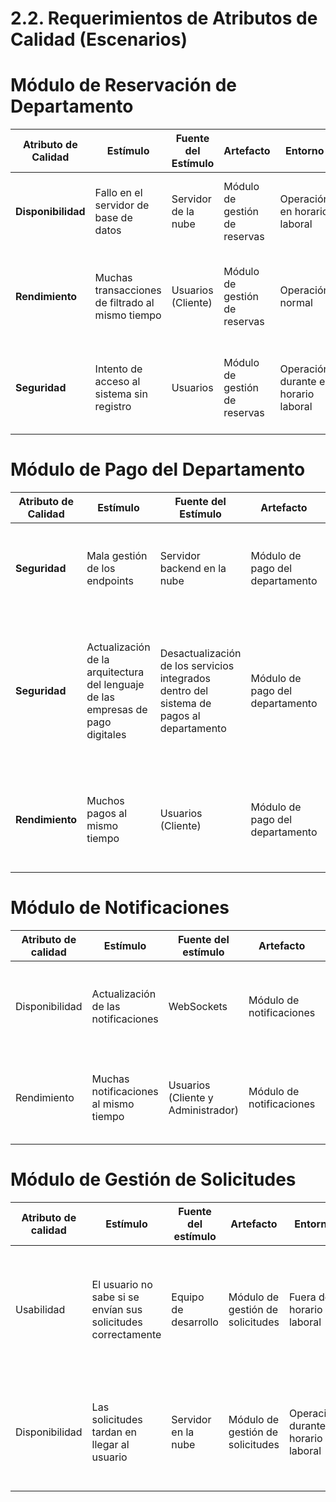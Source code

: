 # 2.2. Requerimientos de Atributos de Calidad (Escenarios)

# Módulo de Reservación de Departamento

| Atributo de Calidad | Estímulo | Fuente del Estímulo | Artefacto | Entorno | Respuesta | Medida de Respuesta |
|---------------------|----------|---------------------|-----------|---------|-----------|---------------------|
| **Disponibilidad**   | Fallo en el servidor de base de datos | Servidor de la nube | Módulo de gestión de reservas | Operación en horario laboral | El sistema pasa a un servidor de respaldo | El sistema debe estar disponible el 99% del tiempo del año. |
| **Rendimiento**      | Muchas transacciones de filtrado al mismo tiempo | Usuarios (Cliente) | Módulo de gestión de reservas | Operación normal | Se utilizan colas para las transacciones y no sobrecargar el servidor | El sistema no se cuelga y los usuarios pueden seguir reservando |
| **Seguridad**        | Intento de acceso al sistema sin registro | Usuarios | Módulo de gestión de reservas | Operación durante el horario laboral | El sistema debe evitar ataques de inyección SQL | El sistema genera alertas automáticas de la vulneración del sistema. |

# Módulo de Pago del Departamento

| Atributo de Calidad | Estímulo | Fuente del Estímulo | Artefacto | Entorno | Respuesta | Medida de Respuesta |
|---------------------|----------|---------------------|-----------|---------|-----------|---------------------|
| **Seguridad**        | Mala gestión de los endpoints | Servidor backend en la nube | Módulo de pago del departamento | Operación fuera del horario laboral | El sistema pasa a un servidor de respaldo | Los datos del sistema se deben asegurar en un 99% |
| **Seguridad**        | Actualización de la arquitectura del lenguaje de las empresas de pago digitales | Desactualización de los servicios integrados dentro del sistema de pagos al departamento | Módulo de pago del departamento | Operación durante el horario laboral | Se actualiza la codificación de los servicios de pago con respaldo de la empresa de pagos | El sistema realiza todos los pagos de manera segura sin que se filtren datos sensibles de los usuarios |
| **Rendimiento**      | Muchos pagos al mismo tiempo | Usuarios (Cliente) | Módulo de pago del departamento | Operación normal | Se utilizan particiones del servidor para evitar sobrecarga | El sistema no se cuelga y los usuarios pueden seguir pagando |

# Módulo de Notificaciones

| Atributo de calidad | Estímulo                            | Fuente del estímulo | Artefacto               | Entorno                  | Respuesta                                                                 | Medida de respuesta                        |
|---------------------|------------------------------------|---------------------|-------------------------|--------------------------|----------------------------------------------------------------------------|--------------------------------------------|
| Disponibilidad      | Actualización de las notificaciones| WebSockets           | Módulo de notificaciones | Fuera del horario laboral | Se modifica el sistema de notificaciones y el master se actualiza a fin de mes | Las notificaciones responden correctamente y en el momento correcto |
| Rendimiento         | Muchas notificaciones al mismo tiempo | Usuarios (Cliente y Administrador) | Módulo de notificaciones | Operación durante el horario laboral | Se gestiona el tiempo de aparición de las notificaciones para evitar sobrecarga | Las notificaciones funcionan de manera eficiente |

# Módulo de Gestión de Solicitudes

| Atributo de calidad | Estímulo                                           | Fuente del estímulo | Artefacto                   | Entorno                          | Respuesta                                                                 | Medida de respuesta                                                |
|---------------------|----------------------------------------------------|---------------------|-----------------------------|-----------------------------------|--------------------------------------------------------------------------|--------------------------------------------------------------------|
| Usabilidad          | El usuario no sabe si se envían sus solicitudes correctamente | Equipo de desarrollo | Módulo de gestión de solicitudes | Fuera del horario laboral          | Se modifica la interfaz para mostrar un icono si la solicitud fue enviada y otro si no | El usuario sabe cuando su solicitud ha sido enviada y cuando no    |
| Disponibilidad      | Las solicitudes tardan en llegar al usuario         | Servidor en la nube  | Módulo de gestión de solicitudes | Operación durante el horario laboral | Se modifican las consultas de las solicitudes                                     | El sistema escanea toda la data necesaria para obtener o crear solicitudes     |